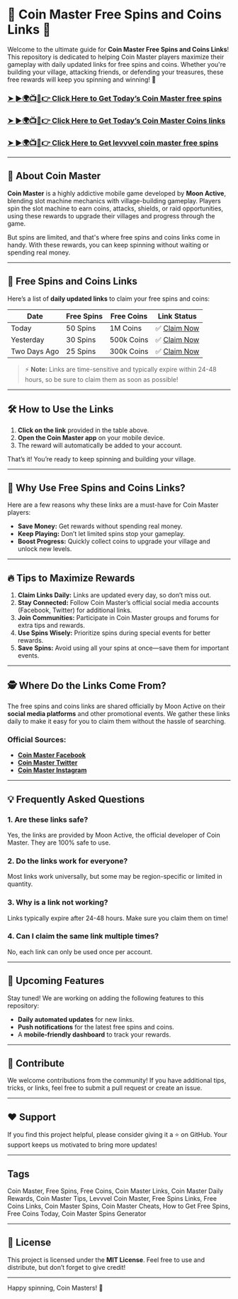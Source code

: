 # 🎰 Coin Master Free Spins and Coins Links 🚀

Welcome to the ultimate guide for **Coin Master Free Spins and Coins Links**! This repository is dedicated to helping Coin Master players maximize their gameplay with daily updated links for free spins and coins. Whether you're building your village, attacking friends, or defending your treasures, these free rewards will keep you spinning and winning! 🏰

<h3 dir="auto"><a href="https://bit.ly/galaksion-link" rel="nofollow">➤ ►🌍📺📱👉 Click Here to Get Today’s Coin Master free spins</a></h3>
<h3 dir="auto"><a href="https://bit.ly/Adsterra-Link" rel="nofollow">➤ ►🌍📺📱👉 Click Here to Get Today’s Coin Master Coins links</a></h3>
<h3 dir="auto"><a href="https://bit.ly/galaksion-link" rel="nofollow">➤ ►🌍📺📱👉 Click Here to Get levvvel coin master free spins</a></h3>

---

## 📜 About Coin Master

**Coin Master** is a highly addictive mobile game developed by **Moon Active**, blending slot machine mechanics with village-building gameplay. Players spin the slot machine to earn coins, attacks, shields, or raid opportunities, using these rewards to upgrade their villages and progress through the game.

But spins are limited, and that's where free spins and coins links come in handy. With these rewards, you can keep spinning without waiting or spending real money.

---

## 🎁 Free Spins and Coins Links

Here’s a list of **daily updated links** to claim your free spins and coins:

| Date       | Free Spins | Free Coins | Link Status |
|------------|------------|------------|-------------|
| Today      | 50 Spins   | 1M Coins   | ✅ [Claim Now](https://bit.ly/Adsterra-Link) |
| Yesterday  | 30 Spins   | 500k Coins | ✅ [Claim Now](https://bit.ly/galaksion-link) |
| Two Days Ago | 25 Spins | 300k Coins | ✅ [Claim Now](https://bit.ly/galaksion-link) |

> ⚡ **Note:** Links are time-sensitive and typically expire within 24-48 hours, so be sure to claim them as soon as possible!

---

## 🛠️ How to Use the Links

1. **Click on the link** provided in the table above.
2. **Open the Coin Master app** on your mobile device.
3. The reward will automatically be added to your account.

That’s it! You’re ready to keep spinning and building your village.

---

## 🌟 Why Use Free Spins and Coins Links?

Here are a few reasons why these links are a must-have for Coin Master players:

- **Save Money:** Get rewards without spending real money.
- **Keep Playing:** Don’t let limited spins stop your gameplay.
- **Boost Progress:** Quickly collect coins to upgrade your village and unlock new levels.

---

## 🔥 Tips to Maximize Rewards

1. **Claim Links Daily:** Links are updated every day, so don’t miss out.
2. **Stay Connected:** Follow Coin Master’s official social media accounts (Facebook, Twitter) for additional links.
3. **Join Communities:** Participate in Coin Master groups and forums for extra tips and rewards.
4. **Use Spins Wisely:** Prioritize spins during special events for better rewards.
5. **Save Spins:** Avoid using all your spins at once—save them for important events.

---

## 🕵️ Where Do the Links Come From?

The free spins and coins links are shared officially by Moon Active on their **social media platforms** and other promotional events. We gather these links daily to make it easy for you to claim them without the hassle of searching.

### Official Sources:
- **[Coin Master Facebook](https://hindrise.com/?ss=1999)**
- **[Coin Master Twitter](https://hindrise.com/?ss=1999)**
- **[Coin Master Instagram](https://hindrise.com/?ss=1999)**

---

## 💡 Frequently Asked Questions

### **1. Are these links safe?**
Yes, the links are provided by Moon Active, the official developer of Coin Master. They are 100% safe to use.

### **2. Do the links work for everyone?**
Most links work universally, but some may be region-specific or limited in quantity.

### **3. Why is a link not working?**
Links typically expire after 24-48 hours. Make sure you claim them on time!

### **4. Can I claim the same link multiple times?**
No, each link can only be used once per account.

---

## 🚀 Upcoming Features

Stay tuned! We are working on adding the following features to this repository:

- **Daily automated updates** for new links.
- **Push notifications** for the latest free spins and coins.
- A **mobile-friendly dashboard** to track your rewards.

---

## 🤝 Contribute

We welcome contributions from the community! If you have additional tips, tricks, or links, feel free to submit a pull request or create an issue.

---

## ❤️ Support

If you find this project helpful, please consider giving it a ⭐ on GitHub. Your support keeps us motivated to bring more updates!

---

## Tags

Coin Master, Free Spins, Free Coins, Coin Master Links, Coin Master Daily Rewards, Coin Master Tips, Levvvel Coin Master, Free Spins Links, Free Coins Links, Coin Master Spins, Coin Master Cheats, How to Get Free Spins, Free Coins Today, Coin Master Spins Generator

---

## 📜 License

This project is licensed under the **MIT License**. Feel free to use and distribute, but don’t forget to give credit!

---

Happy spinning, Coin Masters! 🎉
